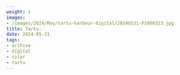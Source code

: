 ```yaml
---
weight: 1
images:
- /images/2024/May/tartu-harbour-digital/20240531-P1090323.jpg
title: Tartu.
date: 2024-05-31
tags:
- archive
- digital
- color
- tartu
---
```


